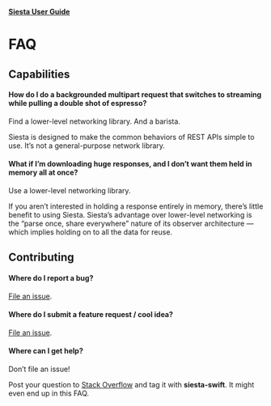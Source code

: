 **[Siesta User Guide](https://github.com/bustoutsolutions/siesta/blob/master/Docs/index.md)**

# FAQ


## Capabilities

#### How do I do a backgrounded multipart request that switches to streaming while pulling a double shot of espresso?

Find a lower-level networking library. And a barista.

Siesta is designed to make the common behaviors of REST APIs simple to use. It’s not a general-purpose network library.

#### What if I’m downloading huge responses, and I don’t want them held in memory all at once?

Use a lower-level networking library.

If you aren’t interested in holding a response entirely in memory, there’s little benefit to using Siesta. Siesta’s advantage over lower-level networking is the “parse once, share everywhere” nature of its observer architecture — which implies holding on to all the data for reuse.


## Contributing

#### Where do I report a bug?

[File an issue](https://github.com/bustoutsolutions/siesta/issues/new).

#### Where do I submit a feature request / cool idea?

[File an issue](https://github.com/bustoutsolutions/siesta/issues/new).

#### Where can I get help?

Don’t file an issue!

Post your question to [Stack Overflow](http://stackoverflow.com) and tag it with **siesta-swift**. It might even end up in this FAQ.